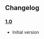 ## Changelog ##

### [1.0][] ###

* Initial version



  [1.0]: https://github.com/litefeel/writing-on-github/releases/tag/1.0
